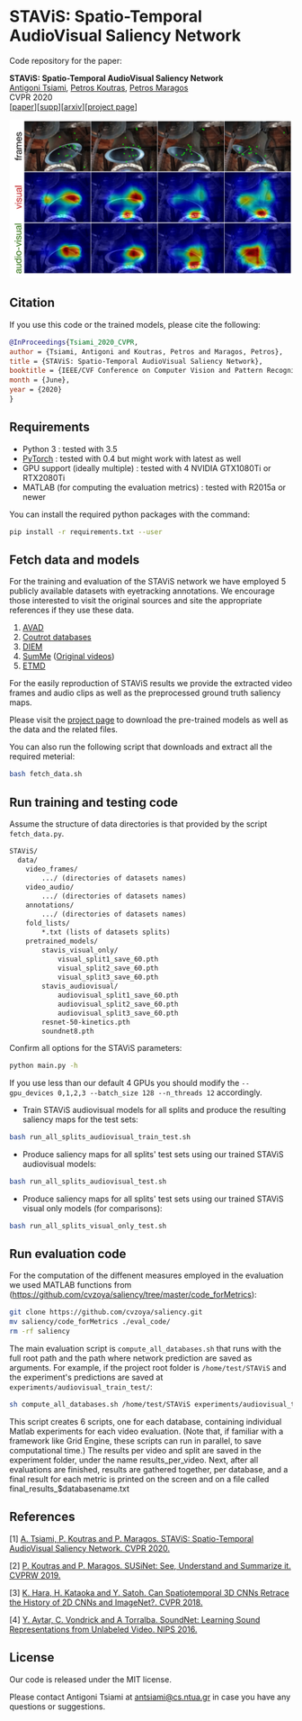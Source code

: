 # STAViS: Spatio-Temporal AudioVisual Saliency Network

Code repository for the paper:
  
**STAViS: Spatio-Temporal AudioVisual Saliency Network**  
[Antigoni Tsiami](http://cvsp.cs.ntua.gr/antigoni/), 
[Petros Koutras](http://cvsp.cs.ntua.gr/pkoutras/), 
[Petros Maragos](http://cvsp.cs.ntua.gr/maragos/)  
CVPR 2020  
[[paper](http://openaccess.thecvf.com/content_CVPR_2020/papers/Tsiami_STAViS_Spatio-Temporal_AudioVisual_Saliency_Network_CVPR_2020_paper.pdf)][[supp](http://openaccess.thecvf.com/content_CVPR_2020/supplemental/Tsiami_STAViS_Spatio-Temporal_AudioVisual_CVPR_2020_supplemental.zip)][[arxiv](https://arxiv.org/abs/2001.03063)][[project page](http://cvsp.cs.ntua.gr/research/stavis/)]

![teaser](teaser_images/front_figure-1.png)

## Citation

If you use this code or the trained models, please cite the following:
```bibtex
@InProceedings{Tsiami_2020_CVPR,
author = {Tsiami, Antigoni and Koutras, Petros and Maragos, Petros},
title = {STAViS: Spatio-Temporal AudioVisual Saliency Network},
booktitle = {IEEE/CVF Conference on Computer Vision and Pattern Recognition (CVPR)},
month = {June},
year = {2020}
} 
```

## Requirements

* Python 3 : tested with 3.5
* [PyTorch](http://pytorch.org/) : tested with 0.4 but might work with latest as well
* GPU support (ideally multiple) : tested with 4 NVIDIA GTX1080Ti or RTX2080Ti
* MATLAB (for computing the evaluation metrics) : tested with R2015a or newer

You can install the required python packages with the command: 
```bash
pip install -r requirements.txt --user
```

## Fetch data and models

For the training and evaluation of the STAViS network we have employed 5 publicly available datasets with eyetracking annotations. 
We encourage those interested to visit the original sources and site the appropriate references if they use these data.

1. [AVAD](https://sites.google.com/site/minxiongkuo/home)
2. [Coutrot databases](http://antoinecoutrot.magix.net/public/databases.html)
3. [DIEM](https://thediemproject.wordpress.com/videos-and%c2%a0data/)
4. [SumMe](http://cvsp.cs.ntua.gr/research/aveyetracking/) ([Original videos](https://gyglim.github.io/me/vsum/index.html#benchmark))
5. [ETMD](http://cvsp.cs.ntua.gr/research/aveyetracking/)

For the easily reproduction of STAViS results we provide the extracted video frames and audio clips as well as the preprocessed ground truth saliency maps.

Please visit the [project page](http://cvsp.cs.ntua.gr/research/stavis/) to download the pre-trained models as well as the data and the related files.

You can also run the following script that downloads and extract all the required meterial: 
```bash
bash fetch_data.sh
```

## Run training and testing code

Assume the structure of data directories is that provided by the script ```fetch_data.py```.

```misc
STAViS/
  data/
    video_frames/ 
        .../ (directories of datasets names) 
    video_audio/ 
        .../ (directories of datasets names)
    annotations/ 
        .../ (directories of datasets names) 
    fold_lists/
        *.txt (lists of datasets splits)
    pretrained_models/
        stavis_visual_only/
            visual_split1_save_60.pth
            visual_split2_save_60.pth
            visual_split3_save_60.pth
        stavis_audiovisual/
            audiovisual_split1_save_60.pth
            audiovisual_split2_save_60.pth
            audiovisual_split3_save_60.pth
        resnet-50-kinetics.pth
        soundnet8.pth
```

Confirm all options for the STAViS parameters:
```bash
python main.py -h
```
If you use less than our default 4 GPUs you should modify the ```--gpu_devices 0,1,2,3 --batch_size 128 --n_threads 12``` accordingly.

* Train STAViS audiovisual models for all splits and produce the resulting saliency maps for the test sets:
```bash
bash run_all_splits_audiovisual_train_test.sh
```

* Produce saliency maps for all splits' test sets using our trained STAViS audiovisual models:
```bash
bash run_all_splits_audiovisual_test.sh
```

* Produce saliency maps for all splits' test sets using our trained STAViS visual only models (for comparisons):
```bash
bash run_all_splits_visual_only_test.sh
```

## Run evaluation code

For the computation of the diffenent measures employed in the evaluation we used MATLAB functions from (https://github.com/cvzoya/saliency/tree/master/code_forMetrics):
```bash
git clone https://github.com/cvzoya/saliency.git
mv saliency/code_forMetrics ./eval_code/
rm -rf saliency
```
The main evaluation script is ```compute_all_databases.sh``` that runs with the full root path and the path where network prediction are saved as arguments. 
For example, if the project root folder is ```/home/test/STAViS``` and the experiment's predictions are saved at ```experiments/audiovisual_train_test/```:
```bash
sh compute_all_databases.sh /home/test/STAViS experiments/audiovisual_train_test/
```
This script creates 6 scripts, one for each database, containing individual Matlab experiments for each video evaluation.
(Note that, if familiar with a framework like Grid Engine, these scripts can run in parallel, to save computational time.)
The results per video and split are saved in the experiment folder, under the name results_per_video.
Next, after all evaluations are finished, results are gathered together, per database, 
and a final result for each metric is printed on the screen and on a file called final_results_$databasename.txt

## References
[1] [A. Tsiami, P. Koutras and P. Maragos. STAViS: Spatio-Temporal AudioVisual Saliency Network. CVPR 2020.](http://openaccess.thecvf.com/content_CVPR_2020/html/Tsiami_STAViS_Spatio-Temporal_AudioVisual_Saliency_Network_CVPR_2020_paper.html)

[2] [P. Koutras and P. Maragos. SUSiNet: See, Understand and Summarize it. CVPRW 2019.](http://openaccess.thecvf.com/content_CVPRW_2019/html/MBCCV/Koutras_SUSiNet_See_Understand_and_Summarize_It_CVPRW_2019_paper.html)

[3] [K. Hara, H. Kataoka and Y. Satoh. Can Spatiotemporal 3D CNNs Retrace the History of 2D CNNs and ImageNet?. CVPR 2018.](http://openaccess.thecvf.com/content_cvpr_2018/html/Hara_Can_Spatiotemporal_3D_CVPR_2018_paper.html) 

[4] [Y. Aytar, C. Vondrick and A Torralba. SoundNet: Learning Sound Representations from Unlabeled Video. NIPS 2016.](https://arxiv.org/abs/1610.09001)

## License

Our code is released under the MIT license.

Please contact Antigoni Tsiami at [antsiami@cs.ntua.gr](mailto:antsiami@cs.ntua.gr) in case you have any questions or suggestions.
